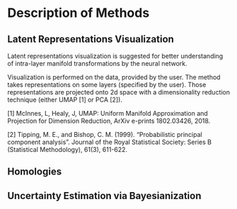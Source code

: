 # Description of Methods

## Latent Representations Visualization
Latent representations visualization is suggested for better understanding of intra-layer manifold transformations by the neural network.

Visualization is performed on the data, provided by the user. The method takes representations on some layers (specified by the user). Those representations are projected onto 2d space with a dimensionality reduction technique (either UMAP [1] or PCA [2]).

[1] McInnes, L, Healy, J, UMAP: Uniform Manifold Approximation and Projection for Dimension Reduction, ArXiv e-prints 1802.03426, 2018.

[2] Tipping, M. E., and Bishop, C. M. (1999). “Probabilistic principal component analysis”. Journal of the Royal Statistical Society: Series B (Statistical Methodology), 61(3), 611-622.

## Homologies

## Uncertainty Estimation via Bayesianization
